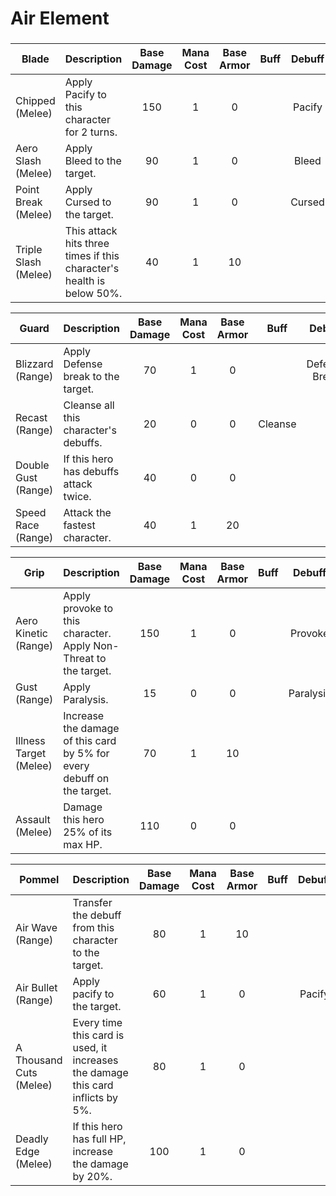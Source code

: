 # Air Element

###

| **Blade**            |                           **Description**                             | **Base Damage** | **Mana Cost** | **Base Armor** | **Buff** | **Debuff** |
| -------------------- | --------------------------------------------------------------------- | :-------------: | :-----------: | :------------: | :------: | :--------: |
| Chipped (Melee)      | Apply Pacify to this character for 2 turns.                           |       150       |       1       |        0       |          |   Pacify   |
| Aero Slash (Melee)   | Apply Bleed to the target.                                            |        90       |       1       |        0       |          |    Bleed   |
| Point Break (Melee)  | Apply Cursed to the target.                                           |        90       |       1       |        0       |          |   Cursed   |
| Triple Slash (Melee) | This attack hits three times if this character's health is below 50%. |        40       |       1       |       10       |          |            |

| **Guard**           |                           **Description** | **Base Damage** | **Mana Cost** | **Base Armor** | **Buff** |   **Debuff**  |
| ------------------- | ----------------------------------------- | :-------------: | :-----------: | :------------: | :------: | :-----------: |
| Blizzard (Range)    | Apply Defense break to the target.        |        70       |       1       |        0       |          | Defense Break |
| Recast (Range)      | Cleanse all this character's debuffs.     |        20       |       0       |        0       |  Cleanse |               |
| Double Gust (Range) | If this hero has debuffs attack twice.    |        40       |       0       |        0       |          |               |
| Speed Race (Range)  | Attack the fastest character.             |        40       |       1       |       20       |          |               |

| **Grip**               |                           **Description**                              | **Base Damage** | **Mana Cost** | **Base Armor** | **Buff** | **Debuff** |
| ---------------------- | ---------------------------------------------------------------------- | :-------------: | :-----------: | :------------: | :------: | :--------: |
| Aero Kinetic (Range)   | Apply provoke to this character. Apply Non-Threat to the target.       |       150       |       1       |        0       |          |   Provoke  |
| Gust (Range)           | Apply Paralysis.                                                       |        15       |       0       |        0       |          |  Paralysis |
| Illness Target (Melee) | Increase the damage of this card by 5% for every debuff on the target. |        70       |       1       |       10       |          |            |
| Assault (Melee)        | Damage this hero 25% of its max HP.                                    |       110       |       0       |        0       |          |            |

| **Pommel**              |                           **Description**                                       | **Base Damage** | **Mana Cost** | **Base Armor** | **Buff** | **Debuff** |
| ----------------------- | ------------------------------------------------------------------------------- | :-------------: | :-----------: | :------------: | :------: | :--------: |
| Air Wave (Range)        | Transfer the debuff from this character to the target.                          |        80       |       1       |       10       |          |            |
| Air Bullet (Range)      | Apply pacify to the target.                                                     |        60       |       1       |        0       |          |   Pacify   |
| A Thousand Cuts (Melee) | Every time this card is used, it increases the damage this card inflicts by 5%. |        80       |       1       |        0       |          |            |
| Deadly Edge (Melee)     | If this hero has full HP, increase the damage by 20%.                           |       100       |       1       |        0       |          |            |
